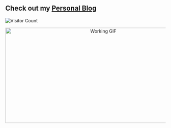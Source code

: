 ## Check out my [Personal Blog](https://sandeepnarasimhan.github.io/Neural-Notes/)

![Visitor Count](https://profile-counter.glitch.me/{SandeepNarasimhan}/count.svg)

<div align="center">
  <img src="https://media2.giphy.com/media/v1.Y2lkPTc5MGI3NjExc2VndmRsbmtxbGRqNnhwbGJjYnBzbmZvZDR3bmRpd2V6N2ViaWRncSZlcD12MV9pbnRlcm5hbF9naWZfYnlfaWQmY3Q9cw/2Ygy0khwewLgMSYM0t/giphy.gif" width="600" height="300" alt="Working GIF" />
</div>
